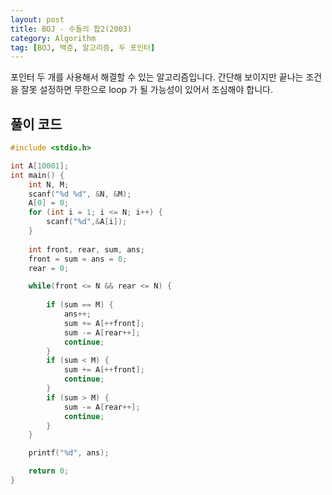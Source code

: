 ```yaml
---
layout: post
title: BOJ - 수들의 합2(2003)
category: Algorithm
tag: [BOJ, 백준, 알고리즘, 두 포인터]
---
```


포인터 두 개를 사용해서 해결할 수 있는 알고리즘입니다. 간단해 보이지만 끝나는 조건을 잘못 설정하면 무한으로 loop 가 될 가능성이 있어서 조심해야 합니다.


## 풀이 코드
```cpp
#include <stdio.h>

int A[10001];
int main() {
	int N, M;
	scanf("%d %d", &N, &M);
	A[0] = 0;
	for (int i = 1; i <= N; i++) {
		scanf("%d",&A[i]);
	}
	
	int front, rear, sum, ans;
	front = sum = ans = 0;
	rear = 0;

	while(front <= N && rear <= N) {
		
		if (sum == M) {
			ans++;
			sum += A[++front];
			sum -= A[rear++];
			continue;
		} 
		if (sum < M) {
			sum += A[++front];
			continue;
		}
		if (sum > M) {
			sum -= A[rear++];
			continue;
		}
	}

	printf("%d", ans);

	return 0;
}
```
